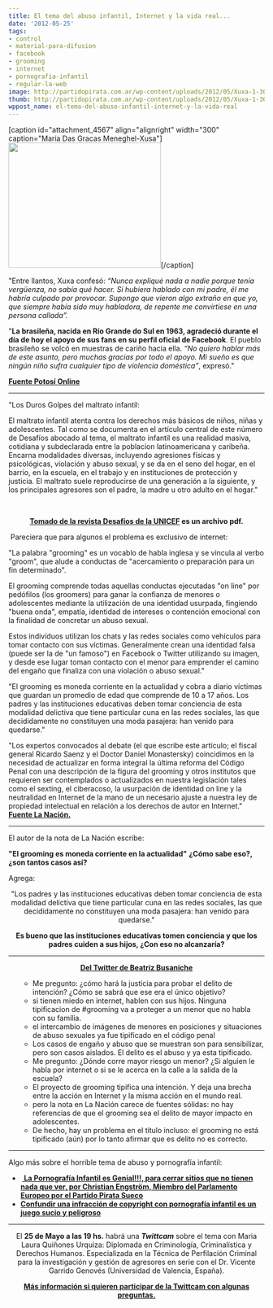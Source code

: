 ```yaml
---
title: El tema del abuso infantil, Internet y la vida real...
date: '2012-05-25'
tags:
- control
- material-para-difusion
- facebook
- grooming
- internet
- pornografia-infantil
- regular-la-web
image: http://partidopirata.com.ar/wp-content/uploads/2012/05/Xuxa-1-300x246.jpg
thumb: http://partidopirata.com.ar/wp-content/uploads/2012/05/Xuxa-1-300x246-150x150.jpg
wppost_name: el-tema-del-abuso-infantil-internet-y-la-vida-real
---
```


[caption id="attachment_4567" align="alignright" width="300" caption="Maria Das Gracas Meneghel-Xusa"]<a href="http://partidopirata.com.ar/wp-content/uploads/2012/05/Xuxa-1-300x246.jpg"><img class="size-full wp-image-4567" title="Xuxa-1-300x246" src="http://partidopirata.com.ar/wp-content/uploads/2012/05/Xuxa-1-300x246.jpg" alt="" width="300" height="246" /></a>[/caption]

"Entre llantos, Xuxa confesó: <em>“Nunca expliqué nada a nadie porque tenía vergüenza, no sabía qué hacer. Si hubiera hablado con mi padre, él me habría culpado por provocar. Supongo que vieron algo extraño en que yo, que siempre había sido muy habladora, de repente me convirtiese en una persona callada”.</em>

"<strong>La brasileña, nacida en Río Grande do Sul en 1963, agradeció durante el día de hoy el apoyo de sus fans en su perfil oficial de Facebook</strong>. El pueblo brasileño se volcó en muestras de cariño hacia ella.<em> “No quiero hablar más de este asunto, pero muchas gracias por todo el apoyo. Mi sueño es que ningún niño sufra cualquier tipo de violencia doméstica”</em>, expresó."

<strong><a href="http://potosionline.com/2012/05/21/xuxa-confiesa-que-en-su-ninez-fue-abusada-sexualmente-por-tres-hombres/" target="_blank">Fuente Potosí Online</a></strong>

<hr />

"Los Duros Golpes del maltrato infantil:

El maltrato infantil atenta contra los derechos más básicos de niños, niñas y adolescentes.
Tal como se documenta en el artículo central de este número de Desafíos abocado al tema, el maltrato infantil es una realidad masiva, cotidiana y subdeclarada entre la poblacion latinoamericana y caribeña. Encarna modalidades diversas, incluyendo agresiones físicas y psicológicas, violación y abuso sexual, y se da en el seno del hogar, en el barrio, en la escuela, en el trabajo y en instituciones de protección y justicia. El maltrato suele reproducirse de una generación a la siguiente, y los principales agresores son el padre, la madre u otro adulto en el hogar."

&nbsp;
<p style="text-align: center;"><strong><a href="http://www.unicef.org/lac/Boletin-Desafios9-CEPAL-UNICEF%281%29.pdf" target="_blank">Tomado de la revista Desafios de la UNICEF</a> es un archivo pdf.</strong></p>
 Pareciera que para algunos el problema es exclusivo de internet:

"La palabra "grooming" es un vocablo de habla inglesa y se vincula al verbo "groom", que alude a conductas de "acercamiento o preparación para un fin determinado".

El grooming comprende todas aquellas conductas ejecutadas "on line" por pedófilos (los groomers) para ganar la confianza de menores o adolescentes mediante la utilización de una identidad usurpada, fingiendo "buena onda", empatía, identidad de intereses o contención emocional con la finalidad de concretar un abuso sexual.

Estos individuos utilizan los chats y las redes sociales como vehículos para tomar contacto con sus víctimas. Generalmente crean una identidad falsa (puede ser la de "un famoso") en Facebook o Twitter utilizando su imagen, y desde ese lugar toman contacto con el menor para emprender el camino del engaño que finaliza con una violación o abuso sexual."

"El grooming es moneda corriente en la actualidad y cobra a diario víctimas que guardan un promedio de edad que comprende de 10 a 17 años. Los padres y las instituciones educativas deben tomar conciencia de esta modalidad delictiva que tiene particular cuna en las redes sociales, las que decididamente no constituyen una moda pasajera: han venido para quedarse."

"Los expertos convocados al debate (el que escribe este artículo; el fiscal general Ricardo Saenz y el Doctor Daniel Monastersky) coincidimos en la necesidad de actualizar en forma integral la última reforma del Código Penal con una descripción de la figura del grooming y otros institutos que requieren ser contemplados o actualizados en nuestra legislación tales como el sexting, el ciberacoso, la usurpación de identidad on line y la neutralidad en Internet de la mano de un necesario ajuste a nuestra ley de propiedad intelectual en relación a los derechos de autor en Internet."
<strong><a href="http://www.lanacion.com.ar/1475169-grooming-el-delito-de-mayor-impacto-sobre-adolescentes-en-la-web" target="_blank">Fuente La Nación.</a>
</strong>

<hr />

El autor de la nota de La Nación escribe:

<strong>"El grooming es moneda corriente en la actualidad"</strong>
<strong> ¿Cómo sabe eso?, ¿son tantos casos así?</strong>

Agrega:
<p style="text-align: center;">"Los padres y las instituciones educativas deben tomar conciencia de esta modalidad delictiva que tiene particular cuna en las redes sociales, las que decididamente no constituyen una moda pasajera: han venido para quedarse."</p>
<p style="text-align: center;"><strong>Es bueno que las instituciones educativas tomen conciencia y que los padres cuiden a sus hijos, ¿Con eso no alcanzaría?
</strong></p>


<hr />
<p style="text-align: center;"><strong><a href="https://twitter.com/@beabusaniche" target="_blank">Del Twitter de Beatriz Busaniche</a></strong></p>

<ul>
<ul>
	<li>Me pregunto: ¿cómo hará la justicia para probar el delito de intención? ¿Cómo se sabrá que ese era el único objetivo?</li>
	<li>si tienen miedo en internet, hablen con sus hijos. Ninguna tipificacion de #grooming va a proteger a un menor que no habla con su familia.</li>
	<li>el intercambio de imágenes de menores en posiciones y situaciones de abuso sexuales ya fue tipificado en el código penal</li>
	<li>Los casos de engaño y abuso que se muestran son para sensibilizar, pero son casos aislados. El delito es el abuso y ya esta tipificado.</li>
	<li>Me pregunto: ¿Dónde corre mayor riesgo un menor? ¿Si alguien le habla por internet o si se le acerca en la calle a la salida de la escuela?</li>
	<li>El proyecto de grooming tipifica una intención. Y deja una brecha entre la acción en Internet y la misma acción en el mundo real.</li>
	<li>pero la nota en La Nación carece de fuentes sólidas: no hay referencias de que el grooming sea el delito de mayor impacto en adolescentes.</li>
	<li>De hecho, hay un problema en el título incluso: el grooming no está tipificado (aún) por lo tanto afirmar que es delito no es correcto.</li>
</ul>
</ul>

<hr />

<strong></strong>Algo más sobre el horrible tema de abuso y pornografía infantil:
<ul>
	<li><strong> <a href="http://partido-pirata.blogspot.com.br/2010/05/la-pornografia-infantil-es-genial.html"> La Pornografía Infantil es Genial!!!, para cerrar sitios que no tienen nada que ver, por Christian Engström, Miembro del Parlamento Europeo por el Partido Pirata Sueco</a></strong></li>
	<li><strong><a href="http://partidopirata.com.ar/4320/confundir-una-infraccion-de-copyright-con-la-pornografia-infantil-es-un-juego-sucio-y-peligroso">Confundir una infracción de copyright con pornografía infantil es un juego sucio y peligroso</a></strong></li>
</ul>

<hr />
<p style="text-align: center;">El <strong>25 de Mayo a las 19 hs.</strong> habrá una <strong><em>Twittcam</em></strong> sobre el tema con Maria Laura Quiñones Urquiza:
Diplomada en Criminología, Criminalística y Derechos Humanos. Especializada en la Técnica de Perfilación Criminal para la investigación y gestión de agresores en serie con el Dr. Vicente Garrido Genovés (Universidad de Valencia, España).</p>
<p style="text-align: center;"><strong><a href="http://adostwitts.blogspot.com/2012/05/viernes-25-de-mayo-despues-del-locro.html" target="_blank">Más información si quieren participar de la Twittcam con algunas preguntas.</a></strong></p>
